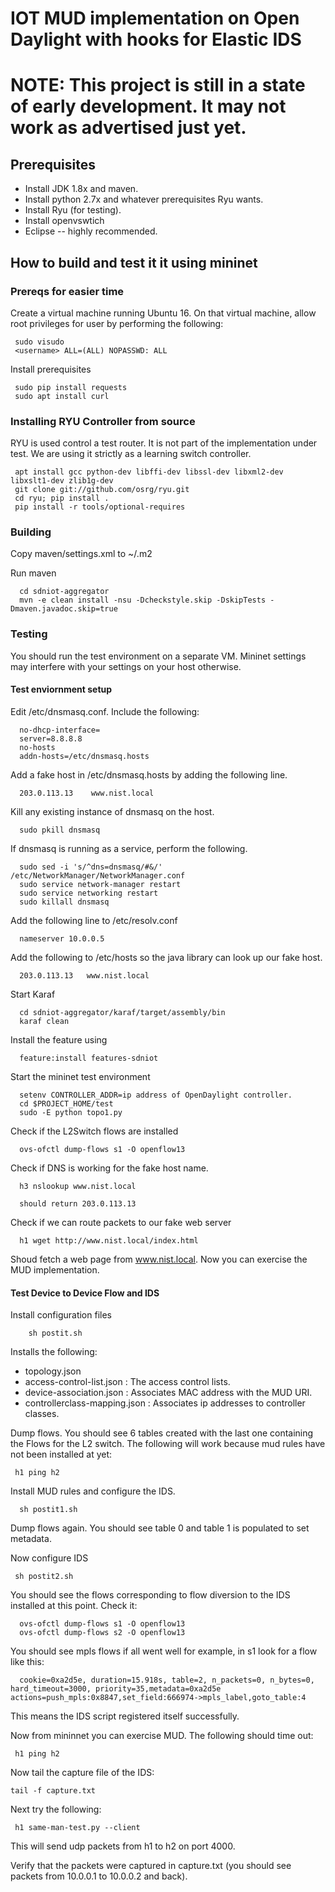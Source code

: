 # IOT MUD implementation on Open Daylight with hooks for Elastic IDS #

# NOTE: This project is still in a state of early development. It may not work as advertised just yet. #

## Prerequisites ##

* Install JDK 1.8x and maven. 
* Install python 2.7x and whatever prerequisites Ryu wants.
* Install Ryu (for testing). 
* Install openvswtich 
* Eclipse -- highly recommended.

## How to build and test it it using mininet ##

### Prereqs for easier time ###

Create a virtual machine running Ubuntu 16.
On that virtual machine, allow root privileges for user by performing the following:

     sudo visudo
     <username> ALL=(ALL) NOPASSWD: ALL

Install prerequisites
	 
	 sudo pip install requests
	 sudo apt install curl



### Installing RYU Controller from source ###

RYU is used control a test router. It is not part of the implementation under test. We are using it strictly 
as a learning switch controller.

     apt install gcc python-dev libffi-dev libssl-dev libxml2-dev libxslt1-dev zlib1g-dev
     git clone git://github.com/osrg/ryu.git
     cd ryu; pip install .
     pip install -r tools/optional-requires



### Building ###

Copy maven/settings.xml to ~/.m2

Run maven
    
      cd sdniot-aggregator
      mvn -e clean install -nsu -Dcheckstyle.skip -DskipTests -Dmaven.javadoc.skip=true

### Testing ###

You should run the test environment on a separate VM. Mininet settings may interfere with
your settings on your host otherwise.

#### Test enviornment setup ####

Edit /etc/dnsmasq.conf.  Include the following:

      no-dhcp-interface=
      server=8.8.8.8
      no-hosts
      addn-hosts=/etc/dnsmasq.hosts

Add a fake host in /etc/dnsmasq.hosts by adding the following line.

      203.0.113.13    www.nist.local

Kill any existing instance of dnsmasq on the host.

      sudo pkill dnsmasq

If dnsmasq is running as a service, perform the following.
      
      sudo sed -i 's/^dns=dnsmasq/#&/' /etc/NetworkManager/NetworkManager.conf
      sudo service network-manager restart
      sudo service networking restart
      sudo killall dnsmasq

Add the following line to /etc/resolv.conf
 
      nameserver 10.0.0.5

Add the following to /etc/hosts so the java library can look up our fake host.

      203.0.113.13   www.nist.local

Start Karaf

      cd sdniot-aggregator/karaf/target/assembly/bin
      karaf clean

Install the feature using 

      feature:install features-sdniot

Start the mininet test environment

      setenv CONTROLLER_ADDR=ip address of OpenDaylight controller.
      cd $PROJECT_HOME/test
      sudo -E python topo1.py

Check if the L2Switch flows are installed

      ovs-ofctl dump-flows s1 -O openflow13

Check if DNS is working for the fake host name.

      h3 nslookup www.nist.local 

      should return 203.0.113.13   

Check if we can route packets to our fake web server

      h1 wget http://www.nist.local/index.html  

Shoud fetch a web page from www.nist.local. Now you can exercise the MUD implementation.

#### Test Device to Device Flow and IDS  ####

Install configuration files 

        sh postit.sh

Installs the following:

- topology.json 
- access-control-list.json : The access control lists.
- device-association.json  : Associates MAC address with the MUD URI.
- controllerclass-mapping.json : Associates ip addresses to controller classes.

Dump flows. You should see 6 tables created with the last one containing the Flows for the L2 switch.
The following will work because mud rules have not been installed at yet:

     h1 ping h2 

Install MUD rules and configure the IDS.

      sh postit1.sh

Dump flows again. You should see table 0 and table 1 is populated to set metadata.

Now configure IDS

     sh postit2.sh


You should see the flows corresponding to flow diversion to the IDS installed at this point. Check it:

      ovs-ofctl dump-flows s1 -O openflow13
      ovs-ofctl dump-flows s2 -O openflow13


You should see mpls flows if all went well for example, in s1 look for a flow like this:

      cookie=0xa2d5e, duration=15.918s, table=2, n_packets=0, n_bytes=0, hard_timeout=3000, priority=35,metadata=0xa2d5e actions=push_mpls:0x8847,set_field:666974->mpls_label,goto_table:4

This means the IDS script registered itself successfully.

Now from mininnet you can exercise MUD. The following should time out:

     h1 ping h2 

Now tail the capture file of the IDS:

    tail -f capture.txt

Next try the following:

     h1 same-man-test.py --client

This will send udp packets from h1 to h2 on port 4000.

Verify that the packets were captured in capture.txt (you should see packets from 10.0.0.1 to 10.0.0.2 and back).

